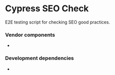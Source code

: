 # Cypress SEO Check #

E2E testing script for checking SEO good practices.

### Vendor components ###
*

### Development dependencies ###
*